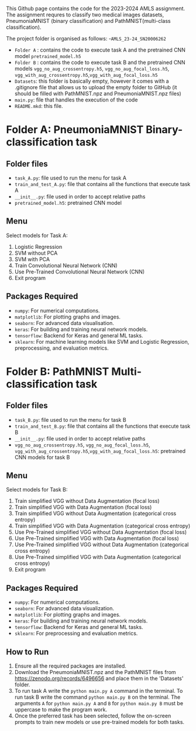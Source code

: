 This Github page contains the code for the 2023-2024 AMLS assignment. The assignment requres to classify two medical images datasets, PneumoniaMNIST (binary classification) and PathMNIST(multi-class classification).

The project folder is organised as follows:
-`AMLS_23-24_SN20006262`
  - `Folder A` : contains the code to execute task A and the pretrained CNN model `pretrained_model.h5`
  - `Folder B` : contains the code to execute task B and the pretrained CNN models `vgg_no_aug_crossentropy.h5`, `vgg_no_aug_focal_loss.h5`, `vgg_with_aug_crossentropy.h5`,`vgg_with_aug_focal_loss.h5` 
  - `Datasets`: this folder is basically empty, however it comes with a .gitignore file that allows us to upload the empty folder to GitHub (it should be filled with PathMNIST.npz and PneumoniaMNIST.npz files)
  - `main.py`: file that handles the execution of the code
  - `README.mkd`: this file.


# Folder A: PneumoniaMNIST Binary-classification task

## Folder files
- `task_A.py`: file used to run the menu for task A
- `train_and_test_A.py`: file that contains all the functions that execute task A
- `__init__.py`: file used in order to accept relative paths
- `pretrained_model.h5`: pretrained CNN model

## Menu
Select models for Task A:
1. Logistic Regression
2. SVM without PCA
3. SVM with PCA
4. Train Convolutional Neural Network (CNN)
5. Use Pre-Trained Convolutional Neural Network (CNN)
6. Exit program


## Packages Required
- `numpy`: For numerical computations.
- `matplotlib`: For plotting graphs and images.
- `seaborn`: For advanced data visualisation.
- `keras`: For building and training neural network models.
- `tensorflow`: Backend for Keras and general ML tasks.
- `sklearn`: For machine learning models like SVM and Logistic Regression, preprocessing, and evaluation metrics.



# Folder B: PathMNIST Multi-classification task

## Folder files
- `task_B.py`: file used to run the menu for task B
- `train_and_test_B.py`: file that contains all the functions that execute task B
- `__init__.py`: file used in order to accept relative paths
- `vgg_no_aug_crossentropy.h5`, `vgg_no_aug_focal_loss.h5`, `vgg_with_aug_crossentropy.h5`,`vgg_with_aug_focal_loss.h5`: pretrained CNN models for task B 

## Menu
Select models for Task B:
1. Train simplified VGG without Data Augmentation (focal loss)
2. Train simplified VGG with Data Augmentation (focal loss)
3. Train simplified VGG without Data Augmentation (categorical cross entropy)
4. Train simplified VGG with Data Augmentation (categorical cross entropy)
5. Use Pre-Trained simplified VGG without Data Augmentation (focal loss)
6. Use Pre-Trained simplified VGG with Data Augmentation (focal loss)
7. Use Pre-Trained simplified VGG without Data Augmentation (categorical cross entropy)
8. Use Pre-Trained simplified VGG with Data Augmentation (categorical cross entropy)
9. Exit program

## Packages Required
- `numpy`: For numerical computations.
- `seaborn`: For advanced data visualization.
- `matplotlib`: For plotting graphs and images.
- `keras`: For building and training neural network models.
- `tensorflow`: Backend for Keras and general ML tasks.
- `sklearn`: For preprocessing and evaluation metrics.



## How to Run
1. Ensure all the required packages are installed.
2. Download the PneumoniaMNIST.npz and the PathMNIST files from https://zenodo.org/records/6496656 and place them in the 'Datasets' folder.
3. To run task A write the `python main.py A` command in the terminal. To run task B write the command `python main.py B` on the terminal. The arguments `A` for `python main.py A` and `B` for `python main.py B` must be uppercase to make the program work.
4. Once the preferred task has been selected, follow the on-screen prompts to train new models or use pre-trained models for both tasks.





